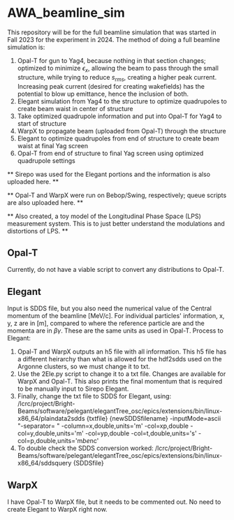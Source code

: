 # AWA_beamline_sim
This repository will be for the full beamline simulation that was started in Fall 2023 for the experiment in 2024.
The method of doing a full beamline simulation is:
1. Opal-T for gun to Yag4, because nothing in that section changes; optimized to minimize $\epsilon_x$, allowing the beam to pass through the small structure, while trying to reduce $s_{rms}$, creating a higher peak current. Increasing peak current (desired for creating wakefields) has the potential to blow up emittance, hence the inclusion of both. 
2. Elegant simulation from Yag4 to the structure to optimize quadrupoles to create beam waist in center of structure
3. Take optimized quadrupole information and put into Opal-T for Yag4 to start of structure
4. WarpX to propagate beam (uploaded from Opal-T) through the structure
5. Elegant to optimize quadrupoles from end of structure to create beam waist at final Yag screen 
6. Opal-T from end of structure to final Yag screen using optimized quadrupole settings

** Sirepo was used for the Elegant portions and the information is also uploaded here. **

** Opal-T and WarpX were run on Bebop/Swing, respectively; queue scripts are also uploaded here. **

** Also created, a toy model of the Longitudinal Phase Space (LPS) measurement system. This is to just better understand the modulations and distortions of LPS. **

## Opal-T
Currently, do not have a viable script to convert any distributions to Opal-T. 

## Elegant
Input is SDDS file, but you also need the numerical value of the Central momentum of the beamline [MeV/c]. For individual particles' information, x, y, z are in [m], compared to where the reference particle are and the momenta are in $\beta \gamma$. These are the same units as used in Opal-T. 
Process to Elegant:
1. Opal-T and WarpX outputs an h5 file with all information. This h5 file has a different heirarchy than what is allowed for the hdf2sdds used on the Argonne clusters, so we must change it to txt.
2. Use the 2Ele.py script to change it to a txt file. Changes are available for WarpX and Opal-T. This also prints the final momentum that is required to be manually input to Sirepo Elegant.
3. Finally, change the txt file to SDDS for Elegant, using: /lcrc/project/Bright-Beams/software/pelegant/elegantTree_osc/epics/extensions/bin/linux-x86_64/plaindata2sdds {txtfile} {newSDDSfilename} -inputMode=ascii "-separator= " -column=x,double,units='m' -col=xp,double -col=y,double,units='m' -col=yp,double -col=t,double,units='s' -col=p,double,units='m$be$nc'
4. To double check the SDDS conversion worked: /lcrc/project/Bright-Beams/software/pelegant/elegantTree_osc/epics/extensions/bin/linux-x86_64/sddsquery {SDDSfile}


## WarpX
I have Opal-T to WarpX file, but it needs to be commented out. No need to create Elegant to WarpX right now. 





